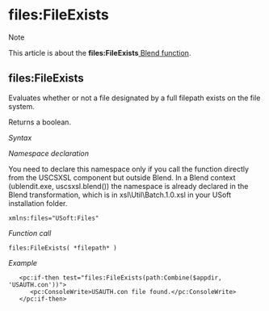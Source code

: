# files:FileExists



> [!NOTE]
> This article is about the **files:FileExists**[ Blend function](/docs/Repositories/Blend%20functions).

## **files:FileExists**

Evaluates whether or not a file designated by a full filepath exists on the file system.

Returns a boolean.

*Syntax*

*Namespace declaration*

You need to declare this namespace only if you call the function directly from the USCSXSL component but outside Blend. In a Blend context (ublendit.exe, uscsxsl.blend()) the namespace is already declared in the Blend transformation, which is in xsl\\Util\\Batch.1.0.xsl in your USoft installation folder.

```
xmlns:files="USoft:Files"
```

*Function call*

```
files:FileExists( *filepath* )
```

*Example*

```language-xml
   <pc:if-then test="files:FileExists(path:Combine($appdir, 'USAUTH.con'))">
      <pc:ConsoleWrite>USAUTH.con file found.</pc:ConsoleWrite>
   </pc:if-then>
```

 